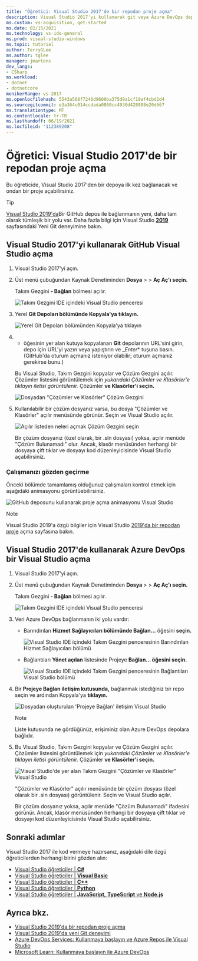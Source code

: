 ```yaml
---
title: "Öğretici: Visual Studio 2017'de bir repodan proje açma"
description: Visual Studio 2017'yi kullanarak git veya Azure DevOps deposunda proje açmayı öğrenin.
ms.custom: vs-acquisition, get-started
ms.date: 02/15/2021
ms.technology: vs-ide-general
ms.prod: visual-studio-windows
ms.topic: tutorial
author: TerryGLee
ms.author: tglee
manager: jmartens
dev_langs:
- CSharp
ms.workload:
- dotnet
- dotnetcore
monikerRange: vs-2017
ms.openlocfilehash: 5543a568f7246d9600ba375d9a1cf19af4cbd2d4
ms.sourcegitcommit: e3a364c014ccdada0860cc4930d428808e20d667
ms.translationtype: MT
ms.contentlocale: tr-TR
ms.lasthandoff: 06/19/2021
ms.locfileid: "112389208"
---
```

# <a name="tutorial-open-a-project-from-a-repo-in-visual-studio-2017"></a>Öğretici: Visual Studio 2017'de bir repodan proje açma

Bu öğreticide, Visual Studio 2017'den bir depoya ilk kez bağlanacak ve ondan bir proje açabilirsiniz.

> [!TIP]
> [Visual Studio 2019'da](https://visualstudio.microsoft.com/downloads)Bir GitHub depos ile bağlanmanın yeni, daha tam olarak tümleşik bir yolu var. Daha fazla bilgi için Visual Studio [**2019**](../ide/git-with-visual-studio.md?view=vs-2019&preserve-view=true) sayfasındaki Yeni Git deneyimine bakın.

## <a name="open-a-project-from-a-github-repo-by-using-visual-studio-2017"></a>Visual Studio 2017'yi kullanarak GitHub Visual Studio açma

1. Visual Studio 2017'yi açın.

1. Üst menü çubuğundan Kaynak Denetiminden **Dosya**  >    >  **Aç Aç'ı seçin.**

   Takım Gezgini **- Bağlan** bölmesi açılır.

    ![Takım Gezgini IDE içindeki Visual Studio penceresi](./media/open-proj-repo-team-explorer.png)

1. Yerel **Git Depoları bölümünde Kopyala'ya** **tıklayın.**

    ![Yerel Git Depoları bölümünden Kopyala'ya tıklayın](./media/open-proj-repo-local-git-repo-clone.png)

1. * öğesinin yer alan kutuya kopyalanan **Git** depolarının URL'sini girin, depo için URL'yi yazın veya yapıştırın ve _*Enter** tuşuna basın. (GitHub'da oturum açmanız isteniyor olabilir; oturum açmanız gerekirse bunu.)

   Bu Visual Studio, Takım Gezgini kopyalar ve Çözüm Gezgini açılır. Çözümler listesini görüntülemek için *yukarıdaki Çözümler ve Klasörler'e tıklayın iletisi görüntülenir.* Çözümler **ve Klasörler'i seçin.**

   ![Dosyadan "Çözümler ve Klasörler" Çözüm Gezgini](./media/open-proj-repo-github-solutions-folders.png)

1. Kullanılabilir bir çözüm dosyanız varsa, bu dosya "Çözümler ve Klasörler" açılır menüsünde görünür. Seçin ve Visual Studio açılır.

   ![Açılır listeden neleri açmak Çözüm Gezgini seçin](./media/open-proj-repo-github-solutions-folders-picker.png)

   Bir çözüm dosyanız (özel olarak, bir .sln dosyası) yoksa, açılır menüde "Çözüm Bulunamadı" olur. Ancak, klasör menüsünden herhangi bir dosyaya çift tıklar ve dosyayı kod düzenleyicisinde Visual Studio açabilirsiniz.

### <a name="review-your-work"></a>Çalışmanızı gözden geçirme

Önceki bölümde tamamlamış olduğunuz çalışmaları kontrol etmek için aşağıdaki animasyonu görüntüebilirsiniz.

   ![GitHub deposunu kullanarak proje açma animasyonu Visual Studio](./media/open-project-from-github.gif)

> [!NOTE]
> Visual Studio 2019'a özgü bilgiler için Visual Studio [2019'da bir repodan proje](tutorial-open-project-from-repo-visual-studio-2019.md) açma sayfasına bakın.

## <a name="open-a-project-from-an-azure-devops-repo-by-using-visual-studio-2017"></a>Visual Studio 2017'de kullanarak Azure DevOps bir Visual Studio açma

1. Visual Studio 2017'yi açın.

1. Üst menü çubuğundan Kaynak Denetiminden **Dosya**  >    >  **Aç Aç'ı seçin.**

   Takım Gezgini **- Bağlan** bölmesi açılır.

    ![Takım Gezgini IDE içindeki Visual Studio penceresi](./media/open-proj-repo-team-explorer.png)

1. Veri Azure DevOps bağlanmanın iki yolu vardır:

      - Barındırılan **Hizmet Sağlayıcıları bölümünde Bağlan...** öğesini **seçin.**

        ![Visual Studio IDE içindeki Takım Gezgini penceresinin Barındırılan Hizmet Sağlayıcıları bölümü](./media/open-proj-repo-azure-devops.png)

      - Bağlantıları **Yönet açılan** listesinde Projeye **Bağlan... öğesini seçin.**

        ![Visual Studio IDE içindeki Takım Gezgini penceresinin Bağlantıları Visual Studio bölümü](./media/open-proj-repo-azuredevops-manage-connections.png)

1. Bir **Projeye Bağlan iletişim kutusunda,** bağlanmak istediğiniz bir repo seçin ve ardından Kopyala'ya **tıklayın.**

      ![Dosyadan oluşturulan 'Projeye Bağlan' iletişim Visual Studio](./media/open-proj-azure-devops-connect-cloud-clone.png)

    > [!NOTE]
    > Liste kutusunda ne gördüğünüz, erişiminiz olan Azure DevOps depolara bağlıdır.

1. Bu Visual Studio, Takım Gezgini kopyalar ve Çözüm Gezgini açılır. Çözümler listesini görüntülemek için *yukarıdaki Çözümler ve Klasörler'e tıklayın iletisi görüntülenir.* Çözümler **ve Klasörler'i seçin.**

      ![Visual Studio'de yer alan Takım Gezgini "Çözümler ve Klasörler" Visual Studio](./media/open-proj-repo-solutions-folders.png)

   "Çözümler ve Klasörler" açılır menüsünde bir çözüm dosyası (özel olarak bir .sln dosyası) görüntülenir. Seçin ve Visual Studio açılır.

   Bir çözüm dosyanız yoksa, açılır menüde "Çözüm Bulunamadı" ifadesini görünür. Ancak, klasör menüsünden herhangi bir dosyaya çift tıklar ve dosyayı kod düzenleyicisinde Visual Studio açabilirsiniz.

## <a name="next-steps"></a>Sonraki adımlar

Visual Studio 2017 ile kod vermeye hazırsanız, aşağıdaki dile özgü öğreticilerden herhangi birini gözden alın:

- [Visual Studio öğreticiler | **C#**](./csharp/index.yml)
- [Visual Studio öğreticiler | **Visual Basic**](./visual-basic/index.yml)
- [Visual Studio öğreticiler | **C++**](/cpp/get-started/tutorial-console-cpp)
- [Visual Studio öğreticiler | **Python**](../python/index.yml)
- [Visual Studio öğreticiler | **JavaScript,** **TypeScript** ve **Node.js**](../javascript/index.yml)

## <a name="see-also"></a>Ayrıca bkz.

- [Visual Studio 2019'da bir repodan proje açma](tutorial-open-project-from-repo-visual-studio-2019.md)
- [Visual Studio 2019'da yeni Git deneyimi](../ide/git-with-visual-studio.md)
- [Azure DevOps Services: Kullanmaya başlayın ve Azure Repos ile Visual Studio](/azure/devops/repos/git/gitquickstart/)
- [Microsoft Learn: Kullanmaya başlayın ile Azure DevOps](/learn/modules/get-started-with-devops/)

